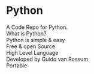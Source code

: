 # Python
A Code Repo for Python.
<br>
What is Python?
<br>
Python is simple & easy
<br>
Free & open Source
<br>
High Level Language
<br>
Developed by Guido van Rossum
<br>
Portable
